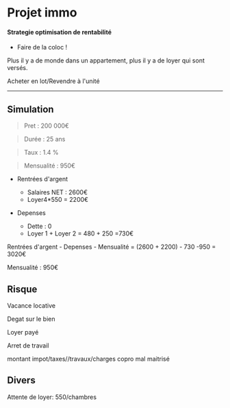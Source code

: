 # Projet immo

#### Strategie optimisation de rentabilité

- Faire de la coloc !

Plus il y a de monde dans un appartement, plus il y a de loyer qui sont versés.

Acheter en lot/Revendre à l'unité

---------------------------
Simulation
-
> Pret : 200 000€

> Durée : 25 ans

> Taux : 1.4 %

> Mensualité : 950€

- Rentrées d'argent
	- Salaires NET : 2600€
	- Loyer4*550 = 2200€

- Depenses
	- Dette : 0
	- Loyer 1 + Loyer 2 = 480 + 250 =730€

Rentrées d'argent - Depenses - Mensualité = (2600 + 2200) - 730 -950 = 3020€

Mensualité : 950€

Risque
-
Vacance locative

Degat sur le bien

Loyer payé

Arret de travail

montant impot/taxes//travaux/charges copro mal maitrisé

Divers
-
Attente de loyer: 550/chambres
